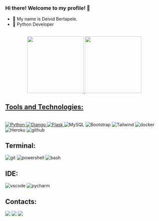 ### Hi there! Welcome to my profile! 👋

- 🔭 My name is Deivid Bertapele.
- 🌱 Python Developer

## 

<div align="center">
  <a href="https://github.com/DeividBertapele">
  <img height="180em" src="https://github-readme-stats.vercel.app/api?username=DeividBertapele&show_icons=true&theme=highcontrast&include_all_commits=true&count_private=true"/>
  <img height="180em" src="https://github-readme-stats.vercel.app/api/top-langs/?username=DeividBertapele&layout=compact&langs_count=7&theme=highcontrast"/>
</div>

## Tools and Technologies:
<div style="display: inline_block"><br>

 <img src="https://img.shields.io/badge/Python-14354C?style=for-the-badge&logo=python&logoColor=white" alt="Python" /> 
  <img src="https://img.shields.io/badge/Django-092E20?style=for-the-badge&logo=django&logoColor=white" alt="Django" />
 <img src="https://img.shields.io/badge/Flask-000000?style=for-the-badge&logo=flask&logoColor=white" alt="Flask" /> </a> 
 <img src="https://img.shields.io/badge/MySQL-005C84?style=for-the-badge&logo=mysql&logoColor=white" alt="MySQL" w/>
 <img src="https://img.shields.io/badge/Bootstrap-563D7C?style=for-the-badge&logo=bootstrap&logoColor=white" alt="Bootstrap" />
 <img src="https://img.shields.io/badge/Tailwind_CSS-38B2AC?style=for-the-badge&logo=tailwind-css&logoColor=white" alt="Tailwind" />
 <img src="https://img.shields.io/badge/docker-%230db7ed.svg?style=for-the-badge&logo=docker&logoColor=white" alt="docker" />
  
 <img src="https://img.shields.io/badge/Heroku-430098?style=for-the-badge&logo=heroku&logoColor=white" alt="Heroku" />
 <img src="https://img.shields.io/badge/GitHub-100000?style=for-the-badge&logo=github&logoColor=white" alt="github" /> 
 
 ## Terminal:
 <img src="https://img.shields.io/badge/GIT-E44C30?style=for-the-badge&logo=git&logoColor=white" alt="git" />
 <img src="https://img.shields.io/badge/powershell-5391FE?style=for-the-badge&logo=powershell&logoColor=white" alt="powershell" /> 
 <img src="https://img.shields.io/badge/GNU%20Bash-4EAA25?style=for-the-badge&logo=GNU%20Bash&logoColor=white"alt="bash" /> 

 
## IDE:
<img src="https://img.shields.io/badge/Visual_Studio_Code-0078D4?style=for-the-badge&logo=visual%20studio%20code&logoColor=white" alt="vscode"  />
<img src="https://img.shields.io/badge/PyCharm-000000.svg?&style=for-the-badge&logo=PyCharm&logoColor=white" alt="pycharm"  />
 
</div>
  
   
 ## Contacts:
  <div> 
  <a href="https://www.instagram.com/deivid__bertapele/" target="_blank"><img src="https://img.shields.io/badge/-Instagram-%23E4405F?style=for-the-badge&logo=instagram&logoColor=white" target="_blank"></a>
<a href = "mailto:deividbertapele@gmail.com"><img src="https://img.shields.io/badge/-Gmail-%23333?style=for-the-badge&logo=gmail&logoColor=white" target="_blank"></a>
 <a href="https://www.linkedin.com/in/deivid-bertapele-5b9368101/" target="_blank"><img src="https://img.shields.io/badge/-LinkedIn-%230077B5?style=for-the-badge&logo=linkedin&logoColor=white" target="_blank"></a> 

    
